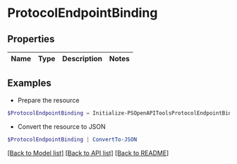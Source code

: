 # ProtocolEndpointBinding
## Properties

Name | Type | Description | Notes
------------ | ------------- | ------------- | -------------

## Examples

- Prepare the resource
```powershell
$ProtocolEndpointBinding = Initialize-PSOpenAPIToolsProtocolEndpointBinding 
```

- Convert the resource to JSON
```powershell
$ProtocolEndpointBinding | ConvertTo-JSON
```

[[Back to Model list]](../README.md#documentation-for-models) [[Back to API list]](../README.md#documentation-for-api-endpoints) [[Back to README]](../README.md)

